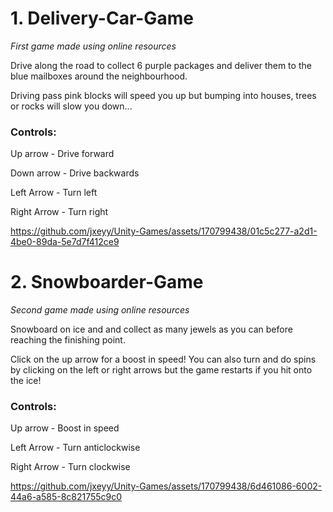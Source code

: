 # 1. Delivery-Car-Game
_First game made using online resources_

Drive along the road to collect 6 purple packages and deliver them to the blue mailboxes around the neighbourhood. 

Driving pass pink blocks will speed you up but bumping into houses, trees or rocks will slow you down...


### Controls:

Up arrow - Drive forward

Down arrow - Drive backwards

Left Arrow - Turn left

Right Arrow - Turn right


https://github.com/jxeyy/Unity-Games/assets/170799438/01c5c277-a2d1-4be0-89da-5e7d7f412ce9



# 2. Snowboarder-Game
_Second game made using online resources_

Snowboard on ice and and collect as many jewels as you can before reaching the finishing point.

Click on the up arrow for a boost in speed! You can also turn and do spins by clicking on the left or right arrows but the game restarts if you hit onto the ice!

### Controls:

Up arrow - Boost in speed

Left Arrow - Turn anticlockwise

Right Arrow - Turn clockwise


https://github.com/jxeyy/Unity-Games/assets/170799438/6d461086-6002-44a6-a585-8c821755c9c0



